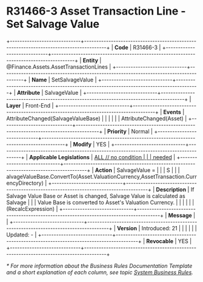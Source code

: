 ﻿---
erp.type: front-end-business-rule
erp.entity: Finance.Assets.AssetTransactionLines
---

# R31466-3 Asset Transaction Line - Set Salvage Value
+-----------------------------+---------------------------------------------------------------------------------------+
| **Code**                    | R31466-3                                                                              |
+-----------------------------+---------------------------------------------------------------------------------------+
| **Entity**                  | @Finance.Assets.AssetTransactionLines                                                 |
+-----------------------------+---------------------------------------------------------------------------------------+
| **Name**                    | SetSalvageValue                                                                       |
+-----------------------------+---------------------------------------------------------------------------------------+
| **Attribute**               | SalvageValue                                                                          |
+-----------------------------+---------------------------------------------------------------------------------------+
| **Layer**                   | Front-End                                                                             |
+-----------------------------+---------------------------------------------------------------------------------------+
| **Events**                  | AttributeChanged(SalvageValueBase)                                                    |
|                             |                                                                                       |
|                             | AttributeChanged(Asset)                                                               |
+-----------------------------+---------------------------------------------------------------------------------------+
| **Priority**                | Normal                                                                                |
+-----------------------------+---------------------------------------------------------------------------------------+
| **Modify**                  | YES                                                                                   |
+-----------------------------+---------------------------------------------------------------------------------------+
| **Applicable Legislations** | [ALL // no condition                                                                  |
|                             | needed](xref:applicable-legislations)                                                 |
+-----------------------------+---------------------------------------------------------------------------------------+
| **Action**                  | SalvageValue =                                                                        |
|                             | S                                                                                     |
|                             | alvageValueBase.ConvertTo(Asset.ValuationCurrency,AssetTransaction.CurrencyDirectory) |
+-----------------------------+---------------------------------------------------------------------------------------+
| **Description**             | If Salvage Value Base or Asset is changed, Salvage Value is calculated as Salvage     |
|                             | Value Base is converted to Asset\'s Valuation Currency.                               |
|                             |                                                                                       |
|                             | (RecalcExpression)                                                                    |
+-----------------------------+---------------------------------------------------------------------------------------+
| **Message**                 |                                                                                       |
+-----------------------------+---------------------------------------------------------------------------------------+
| **Version**                 | Introduced: 21                                                                        |
|                             |                                                                                       |
|                             | Updated: -                                                                            |
+-----------------------------+---------------------------------------------------------------------------------------+
| **Revocable**               | YES                                                                                   |
+-----------------------------+---------------------------------------------------------------------------------------+

*\* For more information about the Business Rules Documentation Template and a short explanation of each column, see
topic [System Business Rules](../templates/template-description-system-business-rules.md).*
